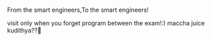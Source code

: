 From the smart engineers,To the smart engineers!

visit only when you forget program between the exam!:)
maccha juice kudithya??🍷
